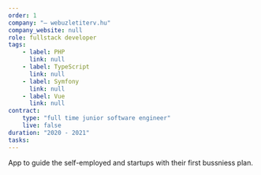 ```yaml
---
order: 1
company: "— webuzletiterv.hu"
company_website: null
role: fullstack developer
tags: 
    - label: PHP
      link: null
    - label: TypeScript
      link: null
    - label: Symfony
      link: null
    - label: Vue
      link: null
contract:
    type: "full time junior software engineer"
    live: false
duration: "2020 - 2021"
tasks:
---
```

App to guide the self-employed and startups with their first bussniess plan.